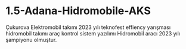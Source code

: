 # 1.5-Adana-Hidromobile-AKS

Çukurova Elektromobil takımı 2023 yılı teknofest effiency yarışması hidromobil takımı araç kontrol sistem yazılımı
Hidromobil aracı 2023 yılı şampiyonu olmuştur.
